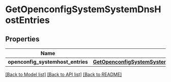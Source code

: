 # GetOpenconfigSystemSystemDnsHostEntries

## Properties
Name | Type | Description | Notes
------------ | ------------- | ------------- | -------------
**openconfig_systemhost_entries** | [**GetOpenconfigSystemSystemOpenconfigsystemsystemDnsHostentries**](GetOpenconfigSystemSystemOpenconfigsystemsystemDnsHostentries.md) |  | [optional] 

[[Back to Model list]](../README.md#documentation-for-models) [[Back to API list]](../README.md#documentation-for-api-endpoints) [[Back to README]](../README.md)


